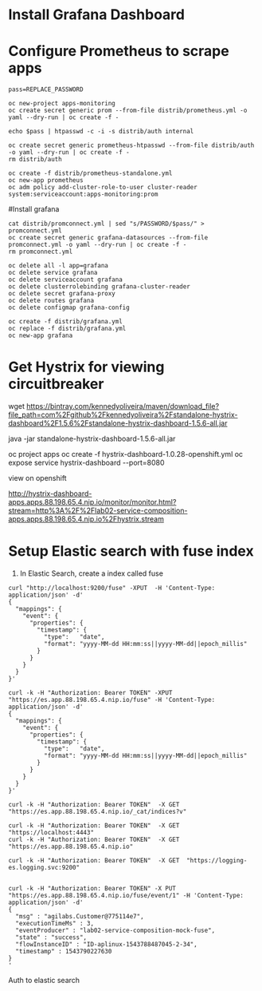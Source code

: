 # Install Grafana Dashboard


# Configure Prometheus to scrape apps

```
pass=REPLACE_PASSWORD

oc new-project apps-monitoring
oc create secret generic prom --from-file distrib/prometheus.yml -o yaml --dry-run | oc create -f -

echo $pass | htpasswd -c -i -s distrib/auth internal

oc create secret generic prometheus-htpasswd --from-file distrib/auth -o yaml --dry-run | oc create -f -
rm distrib/auth

oc create -f distrib/prometheus-standalone.yml
oc new-app prometheus
oc adm policy add-cluster-role-to-user cluster-reader system:serviceaccount:apps-monitoring:prom
```

#Install grafana

```
cat distrib/promconnect.yml | sed "s/PASSWORD/$pass/" > promconnect.yml
oc create secret generic grafana-datasources --from-file promconnect.yml -o yaml --dry-run | oc create -f -
rm promconnect.yml

oc delete all -l app=grafana
oc delete service grafana
oc delete serviceaccount grafana
oc delete clusterrolebinding grafana-cluster-reader
oc delete secret grafana-proxy
oc delete routes grafana
oc delete configmap grafana-config

oc create -f distrib/grafana.yml
oc replace -f distrib/grafana.yml
oc new-app grafana

```

# Get Hystrix for viewing circuitbreaker
wget https://bintray.com/kennedyoliveira/maven/download_file?file_path=com%2Fgithub%2Fkennedyoliveira%2Fstandalone-hystrix-dashboard%2F1.5.6%2Fstandalone-hystrix-dashboard-1.5.6-all.jar

java -jar standalone-hystrix-dashboard-1.5.6-all.jar

oc project apps
oc create -f hystrix-dashboard-1.0.28-openshift.yml
oc expose service hystrix-dashboard --port=8080

view on openshift

http://hystrix-dashboard-apps.apps.88.198.65.4.nip.io/monitor/monitor.html?stream=http%3A%2F%2Flab02-service-composition-apps.apps.88.198.65.4.nip.io%2Fhystrix.stream

# Setup Elastic search with fuse index

1) In Elastic Search, create a index called fuse

```
curl "http://localhost:9200/fuse" -XPUT  -H 'Content-Type: application/json' -d'
{
  "mappings": {
    "event": {
      "properties": {
        "timestamp": {
          "type":   "date",
          "format": "yyyy-MM-dd HH:mm:ss||yyyy-MM-dd||epoch_millis"
        }
      }
    }
  }
}'
```


```
curl -k -H "Authorization: Bearer TOKEN" -XPUT "https://es.app.88.198.65.4.nip.io/fuse" -H 'Content-Type: application/json' -d'
{
  "mappings": {
    "event": {
      "properties": {
        "timestamp": {
          "type":   "date",
          "format": "yyyy-MM-dd HH:mm:ss||yyyy-MM-dd||epoch_millis"
        }
      }
    }
  }
}'

curl -k -H "Authorization: Bearer TOKEN"  -X GET  "https://es.app.88.198.65.4.nip.io/_cat/indices?v"

curl -k -H "Authorization: Bearer TOKEN"  -X GET  "https://localhost:4443"
curl -k -H "Authorization: Bearer TOKEN"  -X GET  "https://es.app.88.198.65.4.nip.io"

curl -k -H "Authorization: Bearer TOKEN"  -X GET  "https://logging-es.logging.svc:9200"


curl -k -H "Authorization: Bearer TOKEN" -X PUT "https://es.app.88.198.65.4.nip.io/fuse/event/1" -H 'Content-Type: application/json' -d'
{
  "msg" : "agilabs.Customer@775114e7",
  "executionTimeMs" : 3,
  "eventProducer" : "lab02-service-composition-mock-fuse",
  "state" : "success",
  "flowInstanceID" : "ID-aplinux-1543788487045-2-34",
  "timestamp" : 1543790227630
}
'
```


Auth to elastic search


